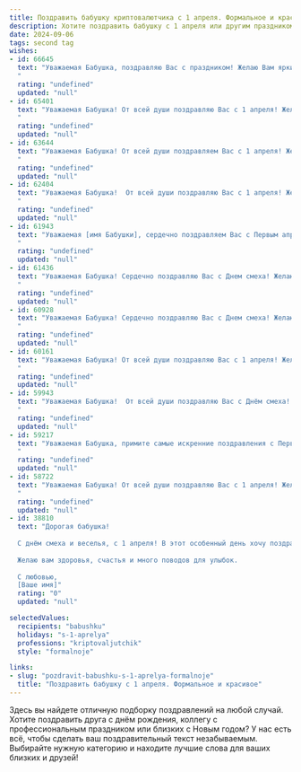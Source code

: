 ```yaml
---
title: Поздравить бабушку криптовалютчика с 1 апреля. Формальное и красивое
description: Хотите поздравить бабушку с 1 апреля или другим праздником? Наш ИИ создаст незабываемое поздравление, а вы обязательно выделитесь среди других.  
date: 2024-09-06
tags: second tag
wishes:
- id: 66645
  text: "Уважаемая Бабушка, поздравляю Вас с праздником! Желаю Вам ярких, веселых и позитивных моментов в этот день, а также успехов в Вашем нелёгком, но актуальном деле – криптовалютном бизнесе. Пусть удача всегда сопутствует Вам, а Ваше дело приносит удовлетворение и стабильный доход.
  "
  rating: "undefined"
  updated: "null"
- id: 65401
  text: "Уважаемая Бабушка! От всей души поздравляю Вас с 1 апреля! Желаю Вам крепкого здоровья, оптимизма и благополучия. Пусть Ваш день будет наполнен радостью и приятными сюрпризами.
  "
  rating: "undefined"
  updated: "null"
- id: 63644
  text: "Уважаемая Бабушка! От всей души поздравляем Вас с 1 апреля! Желаем Вам крепкого здоровья, бодрости духа и, конечно же, успехов в Вашей непростой, но увлекательной профессии криптовалютчика. Пусть удача всегда сопутствует Вам в мире цифровых валют!
  "
  rating: "undefined"
  updated: "null"
- id: 62404
  text: "Уважаемая Бабушка!  От всей души поздравляю Вас с 1 апреля! Желаю Вам крепкого здоровья,  удачи в Вашей непростой, но увлекательной сфере криптовалют, а также  радости и  долголетия.
  "
  rating: "undefined"
  updated: "null"
- id: 61943
  text: "Уважаемая [имя Бабушки], сердечно поздравляем Вас с Первым апреля! Желаем Вам крепкого здоровья, бодрости духа и процветания в Вашей непростой, но актуальной профессии криптовалютчика. Пусть удача сопутствует Вам во всех начинаниях, а криптовалютные инвестиции приносят стабильный доход!
  "
  rating: "undefined"
  updated: "null"
- id: 61436
  text: "Уважаемая Бабушка! Сердечно поздравляю Вас с Днем смеха! Желаю Вам крепкого здоровья,  неиссякаемого оптимизма и ярких моментов,  чтобы  каждый день был  наполнен  радостью и  позитивом!  Пусть  Ваша  жизнь  будет  такой  же  устойчивой,  как  криптовалютный  рынок,  и  приносит  Вам  только  прибыль  и  благополучие!
  "
  rating: "undefined"
  updated: "null"
- id: 60928
  text: "Уважаемая Бабушка! Сердечно поздравляю Вас с Днем смеха! Желаю Вам весеннего настроения, ярких впечатлений и, конечно же, процветания в вашем новом амплуа криптовалютчика. Пусть удача всегда сопутствует Вам в мире цифровых валют!
  "
  rating: "undefined"
  updated: "null"
- id: 60161
  text: "Уважаемая Бабушка! От всей души поздравляю Вас с 1 апреля! Желаю, чтобы Ваша жизнь была полна радости, здоровья и  благополучия. Пусть Ваши знания и опыт  криптовалютного рынка всегда будут ценными и приносить Вам успех.
  "
  rating: "undefined"
  updated: "null"
- id: 59943
  text: "Уважаемая Бабушка!  От всей души поздравляю Вас с Днём смеха! Пусть этот день принесёт Вам только позитивные эмоции, улыбки и радость! Желаю Вам крепкого здоровья, благополучия и  успехов  в Вашей профессии!
  "
  rating: "undefined"
  updated: "null"
- id: 59217
  text: "Уважаемая Бабушка, примите самые искренние поздравления с Первым апреля! Желаем Вам крепкого здоровья, радости и благополучия! Пусть этот день принесет новые идеи и вдохновение в Вашей деятельности, а криптовалютные рынки продолжат радовать Вас своим динамичным развитием.
  "
  rating: "undefined"
  updated: "null"
- id: 58722
  text: "Уважаемая Бабушка! От всей души поздравляю Вас с 1 апреля! Желаю Вам крепкого здоровья, долголетия и, конечно же, успехов в Вашей непростой, но увлекательной профессии криптовалютчика. Пусть все Ваши инвестиции принесут Вам долгожданные плоды, а цифровые активы будут расти в цене!
  "
  rating: "undefined"
  updated: "null"
- id: 38810
  text: "Дорогая бабушка!
  
  С днём смеха и веселья, с 1 апреля! В этот особенный день хочу поздравить вас и выразить свою искреннюю благодарность за ту мудрость и тепло, которые вы щедро делитесь с нами. Ваша профессия криптовалютчика — это удивительный пример адаптивности и смелости в современных реалиях. Пусть каждый новый день приносит вам радость, новые открытия и успехи в вашем увлекательном деле!
  
  Желаю вам здоровья, счастья и много поводов для улыбок.
  
  С любовью,
  [Ваше имя]"
  rating: "0"
  updated: "null"

selectedValues:
  recipients: "babushku"
  holidays: "s-1-aprelya"
  professions: "kriptovaljutchik"
  style: "formalnoje"

links:
- slug: "pozdravit-babushku-s-1-aprelya-formalnoje"
  title: "Поздравить бабушку с 1 апреля. Формальное и красивое"
---
```


Здесь вы найдете отличную подборку поздравлений на любой случай. 
Хотите поздравить друга с днём рождения, коллегу с профессиональным праздником или близких с Новым годом? У нас есть всё, чтобы сделать ваш поздравительный текст незабываемым. Выбирайте нужную категорию и находите лучшие слова для ваших близких и друзей!
